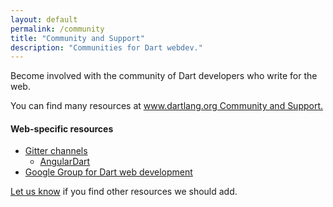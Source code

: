 ```yaml
---
layout: default
permalink: /community
title: "Community and Support"
description: "Communities for Dart webdev."
---
```


Become involved with the community of Dart developers who write for the web.

You can find many resources at
[www.dartlang.org Community and Support.]({{site.dartlang}}/community)

#### Web-specific resources

* [Gitter channels](https://gitter.im/dart-lang/home)
  * [AngularDart](https://gitter.im/dart-lang/angular2)
* [Google Group for Dart web development](https://groups.google.com/a/dartlang.org/forum/#!forum/web)

[Let us know](https://github.com/dart-lang/site-webdev/issues/new?title=Issue+with+page%3A&body=URL%3A+%3Ccopy-paste+here%3E%0AProblem%3A+%3Cdescribe+the+problem%3E%0ASuggestion%3A+%3Csuggested+fix%3F%3E)
if you find other resources we should add.
